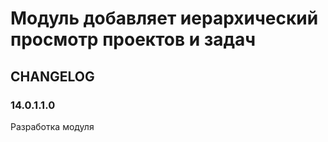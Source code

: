 # Модуль добавляет иерархический просмотр проектов и задач

## CHANGELOG
### 14.0.1.1.0
Разработка модуля